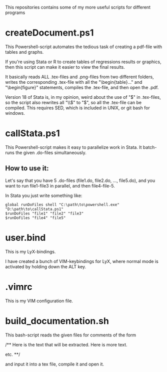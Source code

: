 This repositories contains some of my more useful scripts for different programs

# createDocument.ps1

This Powershell-script automates the tedious task of creating a pdf-file with tables and graphs.

If you're using Stata or R to create tables of regressions results or graphics,
then this script can make it easier to view the final results.

It basically reads ALL .tex-files and .png-files from two different folders,
writes the corresponding .tex-file with all the "\begin{table}..." and "\begin{figure}" statements,
compiles the .tex-file,
and then open the .pdf.

Version 18 of Stata is, in my opinion, weird about the use of "$" in .tex-files,
so the script also rewrites all "\\$" to "$", so all the .tex-file can be compiled.
This requires SED, which is included in UNIX, or git bash for windows.

# callStata.ps1 

This Powershell-script makes it easy to parallelize work in Stata.
It batch-runs the given .do-files simultaneously.

## How to use it:

Let's say that you have 5 .do-files (file1.do, file2.do, ..., file5.do),
and you want to run file1-file3 in parallel, and then file4-file-5.

In Stata you just write something like:
```
global runDoFiles shell "C:\path\to\powershell.exe" "D:\path\to\callStata.ps1"
$runDoFiles "file1" "file2" "file3"
$runDoFiles "file4" "file5"
```

# user.bind

This is my LyX-bindings. 

I have created a bunch of VIM-keybindings for LyX,
where normal mode is activated by holding down the ALT key.


# .vimrc

This is my VIM configuration file.

# build_documentation.sh

This bash-script reads the given files for comments of the form

/\*\*
Here is the text that will be extracted.
Here is more text.

etc.
\*\*/

and input it into a tex file, compile it and open it.


